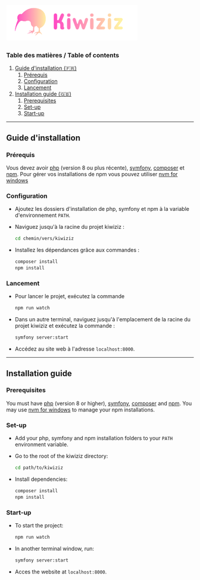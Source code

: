 # ![Kiwiziz](public/src/logo.png)

### Table des matières / Table of contents
1. [Guide d'installation (&#x1F1EB;&#x1F1F7;)](#guide-dinstallation)
    1. [Prérequis](#prérequis)
    2. [Configuration](#configuration)
    3. [Lancement](#lancement)
2. [Installation guide (&#x1F1EC;&#x1F1E7;)](#installation-guide)
    1. [Prerequisites](#prerequisites)
    2. [Set-up](#set-up)
    3. [Start-up](#start-up)

---

## Guide d'installation

### Prérequis

Vous devez avoir [php](https://www.php.net/downloads) (version 8 ou plus récente), [symfony](https://symfony.com/download), [composer](https://getcomposer.org/download/) et [npm](https://www.npmjs.com/). Pour gérer vos installations de npm vous pouvez utiliser [nvm for windows](https://github.com/coreybutler/nvm-windows)

### Configuration

* Ajoutez les dossiers d'installation de php, symfony et npm à la variable d'environnement `PATH`.

* Naviguez jusqu'à la racine du projet kiwiziz :
    ```sh
    cd chemin/vers/kiwiziz
    ```

* Installez les dépendances grâce aux commandes :
    ```sh
    composer install
    npm install
    ```
    
### Lancement

* Pour lancer le projet, exécutez la commande
    ```sh
    npm run watch
    ```
* Dans un autre terminal, naviguez jusqu'à l'emplacement de la racine du projet kiwiziz et exécutez la commande :
    ```sh
    symfony server:start
    ```

* Accédez au site web à l'adresse `localhost:8000`.

---

## Installation guide

### Prerequisites

You must have [php](https://www.php.net/downloads) (version 8 or higher), [symfony](https://symfony.com/download), [composer](https://getcomposer.org/download/) and [npm](https://www.npmjs.com/). You may use [nvm for windows](https://github.com/coreybutler/nvm-windows) to manage your npm installations.

### Set-up

* Add your php, symfony and npm installation folders to your `PATH` environment variable.

* Go to the root of the kiwiziz directory:
    ```sh
    cd path/to/kiwiziz
    ```

* Install dependencies:
    ```sh
    composer install
    npm install
    ```

### Start-up

* To start the project:
    ```sh
    npm run watch
    ```
    
* In another terminal window, run:
    ```sh
    symfony server:start
    ```
    
* Acces the website at `localhost:8000`.

